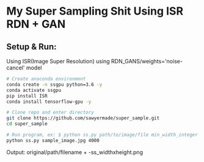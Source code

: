 # My Super Sampling Shit Using ISR RDN + GAN
## Setup & Run:
Using ISR(Image Super Resolution) using RDN_GANS/weights='noise-cancel' model
```bash
# Create anaconda environment
conda create -n ssgpu python=3.6 -y
conda activate ssgpu
pip install ISR
conda install tensorflow-gpu -y

# Clone repo and enter directory
git clone https://github.com/sawyermade/super_sample.git 
cd super_sample

# Run program, ex: $ python ss.py path/to/image/file min_width_integer
python ss.py sample_image.jpg 4000
```
Output: original/path/filename + -ss_widthxheight.png